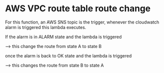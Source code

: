 # AWS VPC route table route change

For this function, an AWS SNS topic is the trigger, whenever the cloudwatch alarm is triggered this lambda executes.

If the alarm is in ALARM state and the lambda is triggered

--> this change the route from state A to state B

once the alarm is back to OK state and the lambda is triggered

--> this changes the route from state B to state A